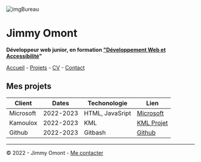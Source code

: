![imgBureau](https://i.picsum.photos/id/180/1012/100.jpg?hmac=5UcmjO6PnO42kcPKpq2G57__1pbg-pXhF5MVUHWMHJ4)

# Jimmy Omont

**Développeur web junior, en formation ["Développement Web et Accessibilité](https://oclock.io/formations/developpeur-web-et-accessibilite)"**

[Accueil](README.md) - [Projets](projet.md) - [CV](CV.md) - [Contact](contact.md)

## Mes projets 


|Client    |Dates    |Techonologie|Lien|
|--------|-------|----------|-----|
|Microsoft |2022-2023 |HTML, JavaSript|[Microsoft](https://www.microsoft.com/fr-fr)|
|Kamoulox    |2022-2023 |KML  |[KML Projet](https://kmlproject.com/)|
|Github    |2022-2023 |Gitbash    |[Github](https://github.com/)|

---

&copy; 2022 - Jimmy Omont - [Me contacter](mailto:jimmy.omont@gmail.com?)





